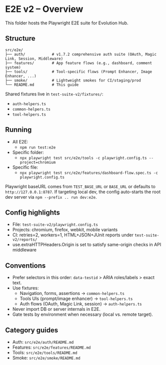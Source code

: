 # E2E v2 – Overview

This folder hosts the Playwright E2E suite for Evolution Hub.

## Structure

```
src/e2e/
├── auth/            # v1.7.2 comprehensive auth suite (OAuth, Magic Link, Session, Middleware)
├── features/        # App feature flows (e.g., dashboard, comment system)
├── tools/           # Tool-specific flows (Prompt Enhancer, Image Enhancer, ...)
├── smoke/           # Lightweight smokes for CI/staging/prod
└── README.md        # This guide
```

Shared fixtures live in `test-suite-v2/fixtures/`:
- `auth-helpers.ts`
- `common-helpers.ts`
- `tool-helpers.ts`

## Running

- All E2E:
  - `npm run test:e2e`
- Specific folder:
  - `npx playwright test src/e2e/tools -c playwright.config.ts --project=chromium`
- Specific file:
  - `npx playwright test src/e2e/features/dashboard-flow.spec.ts -c playwright.config.ts`

Playwright baseURL comes from `TEST_BASE_URL` or `BASE_URL` or defaults to `http://127.0.0.1:8787`.
If targeting local dev, the config auto-starts the root dev server via `npm --prefix .. run dev:e2e`.

## Config highlights

- File: `test-suite-v2/playwright.config.ts`
- Projects: chromium, firefox, webkit, mobile variants
- CI: retries=2, workers=1, HTML+JSON+JUnit reports under `test-suite-v2/reports/`
- use.extraHTTPHeaders.Origin is set to satisfy same-origin checks in API middleware

## Conventions

- Prefer selectors in this order: `data-testid` > ARIA roles/labels > exact text.
- Use fixtures:
  - Navigation, forms, assertions → `common-helpers.ts`
  - Tools UIs (prompt/image enhancer) → `tool-helpers.ts`
  - Auth flows (OAuth, Magic Link, session) → `auth-helpers.ts`
- Never import DB or server internals in E2E.
- Gate tests by environment when necessary (local vs. remote target).

## Category guides

- Auth: `src/e2e/auth/README.md`
- Features: `src/e2e/features/README.md`
- Tools: `src/e2e/tools/README.md`
- Smoke: `src/e2e/smoke/README.md`
